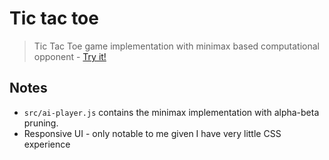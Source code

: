 # Tic tac toe

> Tic Tac Toe game implementation with minimax based computational opponent - [Try it!](http://eemp.io/tic-tac-toe/)

## Notes

* `src/ai-player.js` contains the minimax implementation with alpha-beta
  pruning.
* Responsive UI - only notable to me given I have very little CSS experience
